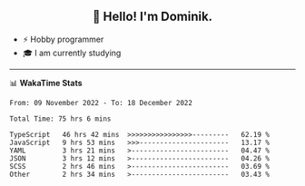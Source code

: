 <h2 align="center">👋 Hello! I'm Dominik.</h2>

- ⚡ Hobby programmer
- 🎓 I am currently studying

---
📊 **WakaTime Stats**
<!--START_SECTION:waka-->

```text
From: 09 November 2022 - To: 18 December 2022

Total Time: 75 hrs 6 mins

TypeScript   46 hrs 42 mins  >>>>>>>>>>>>>>>>---------   62.19 %
JavaScript   9 hrs 53 mins   >>>----------------------   13.17 %
YAML         3 hrs 21 mins   >------------------------   04.47 %
JSON         3 hrs 12 mins   >------------------------   04.26 %
SCSS         2 hrs 46 mins   >------------------------   03.69 %
Other        2 hrs 34 mins   >------------------------   03.43 %
```

<!--END_SECTION:waka-->
